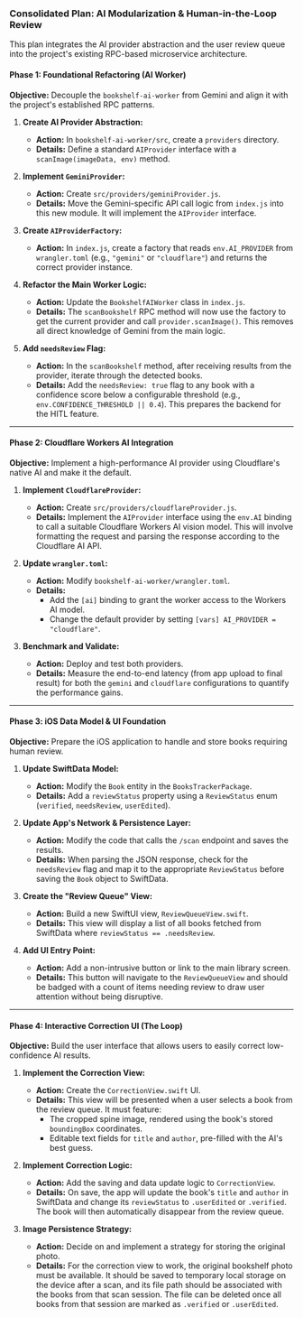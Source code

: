 ### **Consolidated Plan: AI Modularization & Human-in-the-Loop Review**

This plan integrates the AI provider abstraction and the user review queue into the project's existing RPC-based microservice architecture.

#### **Phase 1: Foundational Refactoring (AI Worker)**

**Objective:** Decouple the `bookshelf-ai-worker` from Gemini and align it with the project's established RPC patterns.

1.  **Create AI Provider Abstraction:**
    *   **Action:** In `bookshelf-ai-worker/src`, create a `providers` directory.
    *   **Details:** Define a standard `AIProvider` interface with a `scanImage(imageData, env)` method.

2.  **Implement `GeminiProvider`:**
    *   **Action:** Create `src/providers/geminiProvider.js`.
    *   **Details:** Move the Gemini-specific API call logic from `index.js` into this new module. It will implement the `AIProvider` interface.

3.  **Create `AIProviderFactory`:**
    *   **Action:** In `index.js`, create a factory that reads `env.AI_PROVIDER` from `wrangler.toml` (e.g., `"gemini"` or `"cloudflare"`) and returns the correct provider instance.

4.  **Refactor the Main Worker Logic:**
    *   **Action:** Update the `BookshelfAIWorker` class in `index.js`.
    *   **Details:** The `scanBookshelf` RPC method will now use the factory to get the current provider and call `provider.scanImage()`. This removes all direct knowledge of Gemini from the main logic.

5.  **Add `needsReview` Flag:**
    *   **Action:** In the `scanBookshelf` method, after receiving results from the provider, iterate through the detected books.
    *   **Details:** Add the `needsReview: true` flag to any book with a confidence score below a configurable threshold (e.g., `env.CONFIDENCE_THRESHOLD || 0.4`). This prepares the backend for the HITL feature.

---

#### **Phase 2: Cloudflare Workers AI Integration**

**Objective:** Implement a high-performance AI provider using Cloudflare's native AI and make it the default.

1.  **Implement `CloudflareProvider`:**
    *   **Action:** Create `src/providers/cloudflareProvider.js`.
    *   **Details:** Implement the `AIProvider` interface using the `env.AI` binding to call a suitable Cloudflare Workers AI vision model. This will involve formatting the request and parsing the response according to the Cloudflare AI API.

2.  **Update `wrangler.toml`:**
    *   **Action:** Modify `bookshelf-ai-worker/wrangler.toml`.
    *   **Details:**
        *   Add the `[ai]` binding to grant the worker access to the Workers AI model.
        *   Change the default provider by setting `[vars] AI_PROVIDER = "cloudflare"`.

3.  **Benchmark and Validate:**
    *   **Action:** Deploy and test both providers.
    *   **Details:** Measure the end-to-end latency (from app upload to final result) for both the `gemini` and `cloudflare` configurations to quantify the performance gains.

---

#### **Phase 3: iOS Data Model & UI Foundation**

**Objective:** Prepare the iOS application to handle and store books requiring human review.

1.  **Update SwiftData Model:**
    *   **Action:** Modify the `Book` entity in the `BooksTrackerPackage`.
    *   **Details:** Add a `reviewStatus` property using a `ReviewStatus` enum (`verified`, `needsReview`, `userEdited`).

2.  **Update App's Network & Persistence Layer:**
    *   **Action:** Modify the code that calls the `/scan` endpoint and saves the results.
    *   **Details:** When parsing the JSON response, check for the `needsReview` flag and map it to the appropriate `ReviewStatus` before saving the `Book` object to SwiftData.

3.  **Create the "Review Queue" View:**
    *   **Action:** Build a new SwiftUI view, `ReviewQueueView.swift`.
    *   **Details:** This view will display a list of all books fetched from SwiftData where `reviewStatus == .needsReview`.

4.  **Add UI Entry Point:**
    *   **Action:** Add a non-intrusive button or link to the main library screen.
    *   **Details:** This button will navigate to the `ReviewQueueView` and should be badged with a count of items needing review to draw user attention without being disruptive.

---

#### **Phase 4: Interactive Correction UI (The Loop)**

**Objective:** Build the user interface that allows users to easily correct low-confidence AI results.

1.  **Implement the Correction View:**
    *   **Action:** Create the `CorrectionView.swift` UI.
    *   **Details:** This view will be presented when a user selects a book from the review queue. It must feature:
        *   The cropped spine image, rendered using the book's stored `boundingBox` coordinates.
        *   Editable text fields for `title` and `author`, pre-filled with the AI's best guess.

2.  **Implement Correction Logic:**
    *   **Action:** Add the saving and data update logic to `CorrectionView`.
    *   **Details:** On save, the app will update the book's `title` and `author` in SwiftData and change its `reviewStatus` to `.userEdited` or `.verified`. The book will then automatically disappear from the review queue.

3.  **Image Persistence Strategy:**
    *   **Action:** Decide on and implement a strategy for storing the original photo.
    *   **Details:** For the correction view to work, the original bookshelf photo must be available. It should be saved to temporary local storage on the device after a scan, and its file path should be associated with the books from that scan session. The file can be deleted once all books from that session are marked as `.verified` or `.userEdited`.